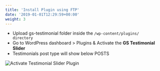 ```yaml
---
title: 'Install Plugin using FTP'
date: '2019-01-01T12:29:59+00:00'
weight: 3
---
```


- Upload gs-testimonial folder inside the <code>/wp-content/plugins/ directory</code>
- Go to WordPress dashboard &gt; Plugins &amp; Activate the **GS Testimonial Slider**
- Testimonials post type will show below POSTS

![Activate Testimonial Slider Plugin](../images/Activate_GS_Testimonial.png)